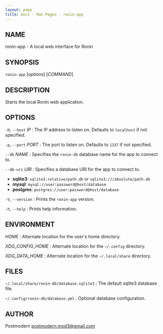 ```yaml
---
layout: page
title: Docs - Man Pages - ronin-app
---
```


## NAME

ronin-app - A local web interface for Ronin

## SYNOPSIS

`ronin-app` [*options*] [*COMMAND*]

## DESCRIPTION

Starts the local Ronin web application.

## OPTIONS

`-H`, `--host` *IP*
: The IP address to listen on. Defaults to `localhost` if not specified.

`-p`, `--port` *PORT*
: The port to listen on. Defaults to `1337` if not specified.

`--db` *NAME*
: Specifies the `ronin-db` database name for the app to connect to.

`--db-uri` *URI*
: Specifies a database URI for the app to connect to.

  * **sqlite3**: `sqlite3:relative/path.db` or `sqlite3:///absolute/path.db`
  * **mysql**: `mysql://user:password@host/database`
  * **postgres**: `postgres://user:password@host/database`

`-V`, `--version`
: Prints the `ronin-app` version.

`-h`, `--help`
: Prints help information.

## ENVIRONMENT

*HOME*
: Alternate location for the user's home directory.

*XDG_CONFIG_HOME*
: Alternate location for the `~/.config` directory.

*XDG_DATA_HOME*
: Alternate location for the `~/.local/share` directory.

## FILES

`~/.local/share/ronin-db/database.sqlite3`
: The default sqlite3 database file.

`~/.config/ronin-db/database.yml`
: Optional database configuration.

## AUTHOR

Postmodern <postmodern.mod3@gmail.com>


